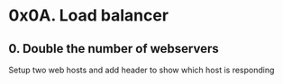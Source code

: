 # 0x0A. Load balancer

## 0. Double the number of webservers
Setup two web hosts and add header to show which host is responding

